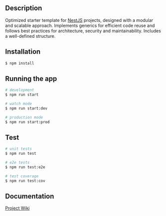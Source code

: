 ## Description

Optimized starter template for [NestJS](https://github.com/nestjs/nest) projects, designed with a modular and scalable approach. Implements generics for efficient code reuse and follows best practices for architecture, security and maintainability. Includes a well-defined structure.

## Installation

```bash
$ npm install
```

## Running the app

```bash
# development
$ npm run start

# watch mode
$ npm run start:dev

# production mode
$ npm run start:prod
```

## Test

```bash
# unit tests
$ npm run test

# e2e tests
$ npm run test:e2e

# test coverage
$ npm run test:cov
```
## Documentation

[Project Wiki](https://github.com/Fmanuel809/nestjs-clean-arq/wiki)
